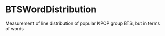 # BTSWordDistribution
Measurement of line distribution of popular KPOP group BTS, but in terms of words
